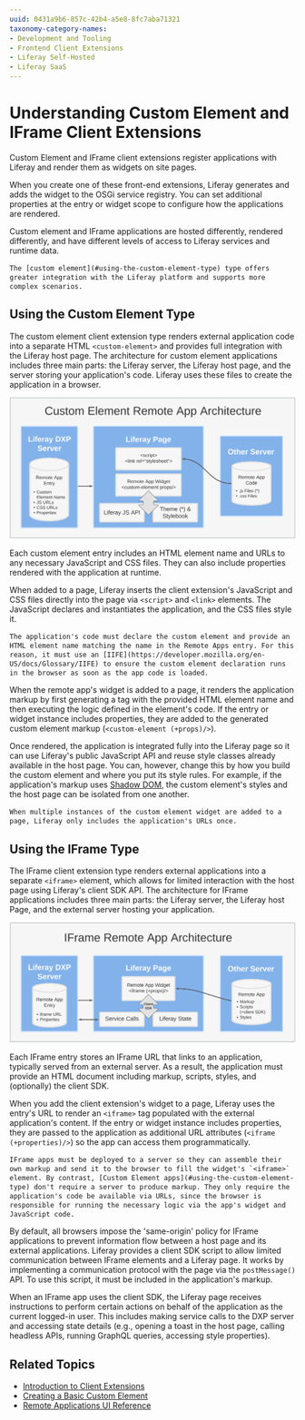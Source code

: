 ```yaml
---
uuid: 0431a9b6-857c-42b4-a5e8-8fc7aba71321
taxonomy-category-names:
- Development and Tooling
- Frontend Client Extensions
- Liferay Self-Hosted
- Liferay SaaS
---
```

# Understanding Custom Element and IFrame Client Extensions

Custom Element and IFrame client extensions register applications with Liferay and render them as widgets on site pages.

When you create one of these front-end extensions, Liferay generates and adds the widget to the OSGi service registry. You can set additional properties at the entry or widget scope to configure how the applications are rendered.

Custom element and IFrame applications are hosted differently, rendered differently, and have different levels of access to Liferay services and runtime data.

```{tip}
The [custom element](#using-the-custom-element-type) type offers greater integration with the Liferay platform and supports more complex scenarios.
```

## Using the Custom Element Type

The custom element client extension type renders external application code into a separate HTML `<custom-element>` and provides full integration with the Liferay host page. The architecture for custom element applications includes three main parts: the Liferay server, the Liferay host page, and the server storing your application's code. Liferay uses these files to create the application in a browser.

![The custom element architecture includes an entry in the Liferay server, application code stored on a server, and the Liferay page with the client extension's unique widget.](./understanding-custom-element-and-iframe-client-extensions/images/02.png)

Each custom element entry includes an HTML element name and URLs to any necessary JavaScript and CSS files. They can also include properties rendered with the application at runtime.

When added to a page, Liferay inserts the client extension's JavaScript and CSS files directly into the page via `<script>` and `<link>` elements. The JavaScript declares and instantiates the application, and the CSS files style it.

```{important}
The application's code must declare the custom element and provide an HTML element name matching the name in the Remote Apps entry. For this reason, it must use an [IIFE](https://developer.mozilla.org/en-US/docs/Glossary/IIFE) to ensure the custom element declaration runs in the browser as soon as the app code is loaded.
```

When the remote app's widget is added to a page, it renders the application markup by first generating a tag with the provided HTML element name and then executing the logic defined in the element's code. If the entry or widget instance includes properties, they are added to the generated custom element markup (`<custom-element (+props)/>`).

Once rendered, the application is integrated fully into the Liferay page so it can use Liferay's public JavaScript API and reuse style classes already available in the host page. You can, however, change this by how you build the custom element and where you put its style rules. For example, if the application's markup uses [Shadow DOM](https://developer.mozilla.org/en-US/docs/Web/Web_Components/Using_shadow_DOM), the custom element's styles and the host page can be isolated from one another.

```{note}
When multiple instances of the custom element widget are added to a page, Liferay only includes the application's URLs once.
```

## Using the IFrame Type

The IFrame client extension type renders external applications into a separate `<iframe>` element, which allows for limited interaction with the host page using Liferay's client SDK API. The architecture for IFrame applications includes three main parts: the Liferay server, the Liferay host Page, and the external server hosting your application.

![The IFrame architecture includes an entry in the Liferay server, an application hosted on an external server, and the Liferay Page with the client extension's unique widget.](./understanding-custom-element-and-iframe-client-extensions/images/01.png)

Each IFrame entry stores an IFrame URL that links to an application, typically served from an external server. As a result, the application must provide an HTML document including markup, scripts, styles, and (optionally) the client SDK.

When you add the client extension's widget to a page, Liferay uses the entry's URL to render an `<iframe>` tag populated with the external application's content. If the entry or widget instance includes properties, they are passed to the application as additional URL attributes (`<iframe (+properties)/>`) so the app can access them programmatically.

```{note}
IFrame apps must be deployed to a server so they can assemble their own markup and send it to the browser to fill the widget's `<iframe>` element. By contrast, [Custom Element apps](#using-the-custom-element-type) don't require a server to produce markup. They only require the application's code be available via URLs, since the browser is responsible for running the necessary logic via the app's widget and JavaScript code.
```

By default, all browsers impose the 'same-origin' policy for IFrame applications to prevent information flow between a host page and its external applications. Liferay provides a client SDK script to allow limited communication between IFrame elements and a Liferay page. It works by implementing a communication protocol with the page via the `postMessage()` API. To use this script, it must be included in the application's markup.

When an IFrame app uses the client SDK, the Liferay page receives instructions to perform certain actions on behalf of the application as the current logged-in user. This includes making service calls to the DXP server and accessing state details (e.g., opening a toast in the host page, calling headless APIs, running GraphQL queries, accessing style properties).

## Related Topics

* [Introduction to Client Extensions](../../client-extensions.md)
* [Creating a Basic Custom Element](./tutorials/creating-a-basic-custom-element.md)
* [Remote Applications UI Reference](./client-extensions-ui-reference.md)
